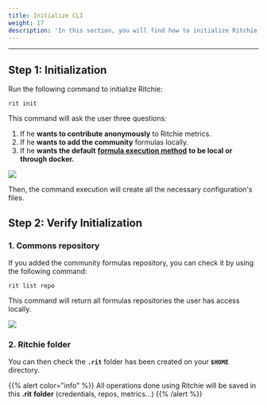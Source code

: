 ```yaml
---
title: Initialize CLI
weight: 17
description: 'In this section, you will find how to initialize Ritchie CLI.'
---
```


---

## Step 1: Initialization

Run the following command to initialize Ritchie:

```text
rit init
```

This command will ask the user three questions:

1. If he **wants to contribute anonymously** to Ritchie metrics.
2. If he **wants to add the community** formulas locally.
3. If he **wants the default** [**formula execution method**](/docs-ritchie/formulas/run-formula/) **to be local or through docker.**

![](/shared/rit-init%20%283%29%20%281%29.gif)

Then, the command execution will create all the necessary configuration's files.

## Step 2: Verify Initialization

### 1. Commons repository

If you added the community formulas repository, you can check it by using the following command:

```text
rit list repo
```

This command will return all formulas repositories the user has access locally.

![](/shared/large-gif-1448x466.gif)

### 2. Ritchie folder

You can then check the **`.rit`** folder has been created on your **`$HOME`** directory.

{{% alert color="info" %}}
All operations done using Ritchie will be saved in this **.rit** **folder** \(credentials, repos, metrics...\)
{{% /alert %}}
